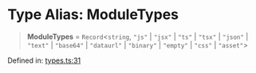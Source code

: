 <!-- prettier-ignore-start -->
# Type Alias: ModuleTypes

> **ModuleTypes** = `Record`\<`string`, `"js"` \| `"jsx"` \| `"ts"` \| `"tsx"` \| `"json"` \| `"text"` \| `"base64"` \| `"dataurl"` \| `"binary"` \| `"empty"` \| `"css"` \| `"asset"`\>

Defined in: [types.ts:31](https://github.com/rolldown/tsdown/blob/419a6536f1671d2892a29dad749cebb3cc09b852/src/options/types.ts#L31)

<!-- prettier-ignore-end -->
